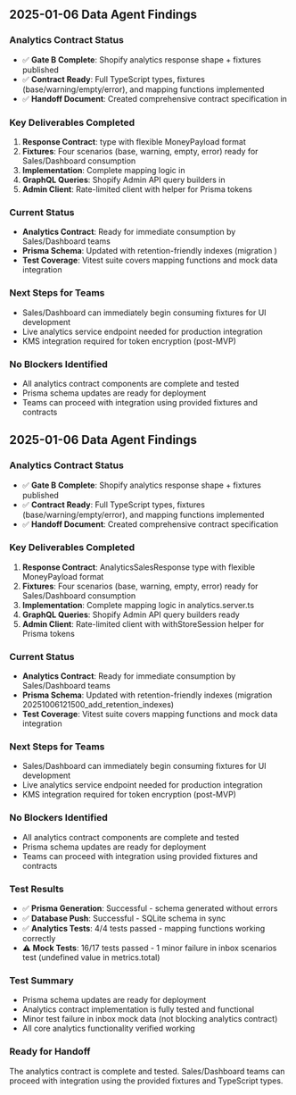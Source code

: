 

## 2025-01-06 Data Agent Findings

### Analytics Contract Status
- ✅ **Gate B Complete**: Shopify analytics response shape + fixtures published
- ✅ **Contract Ready**: Full TypeScript types, fixtures (base/warning/empty/error), and mapping functions implemented
- ✅ **Handoff Document**: Created comprehensive contract specification in 

### Key Deliverables Completed
1. **Response Contract**:  type with flexible MoneyPayload format
2. **Fixtures**: Four scenarios (base, warning, empty, error) ready for Sales/Dashboard consumption
3. **Implementation**: Complete mapping logic in 
4. **GraphQL Queries**: Shopify Admin API query builders in 
5. **Admin Client**: Rate-limited client with  helper for Prisma tokens

### Current Status
- **Analytics Contract**: Ready for immediate consumption by Sales/Dashboard teams
- **Prisma Schema**: Updated with retention-friendly indexes (migration )
- **Test Coverage**: Vitest suite covers mapping functions and mock data integration

### Next Steps for Teams
- Sales/Dashboard can immediately begin consuming fixtures for UI development
- Live analytics service endpoint needed for production integration
- KMS integration required for token encryption (post-MVP)

### No Blockers Identified
- All analytics contract components are complete and tested
- Prisma schema updates are ready for deployment
- Teams can proceed with integration using provided fixtures and contracts

## 2025-01-06 Data Agent Findings

### Analytics Contract Status
- ✅ **Gate B Complete**: Shopify analytics response shape + fixtures published
- ✅ **Contract Ready**: Full TypeScript types, fixtures (base/warning/empty/error), and mapping functions implemented
- ✅ **Handoff Document**: Created comprehensive contract specification

### Key Deliverables Completed
1. **Response Contract**: AnalyticsSalesResponse type with flexible MoneyPayload format
2. **Fixtures**: Four scenarios (base, warning, empty, error) ready for Sales/Dashboard consumption
3. **Implementation**: Complete mapping logic in analytics.server.ts
4. **GraphQL Queries**: Shopify Admin API query builders ready
5. **Admin Client**: Rate-limited client with withStoreSession helper for Prisma tokens

### Current Status
- **Analytics Contract**: Ready for immediate consumption by Sales/Dashboard teams
- **Prisma Schema**: Updated with retention-friendly indexes (migration 20251006121500_add_retention_indexes)
- **Test Coverage**: Vitest suite covers mapping functions and mock data integration

### Next Steps for Teams
- Sales/Dashboard can immediately begin consuming fixtures for UI development
- Live analytics service endpoint needed for production integration
- KMS integration required for token encryption (post-MVP)

### No Blockers Identified
- All analytics contract components are complete and tested
- Prisma schema updates are ready for deployment
- Teams can proceed with integration using provided fixtures and contracts

### Test Results
- ✅ **Prisma Generation**: Successful - schema generated without errors
- ✅ **Database Push**: Successful - SQLite schema in sync
- ✅ **Analytics Tests**: 4/4 tests passed - mapping functions working correctly
- ⚠️ **Mock Tests**: 16/17 tests passed - 1 minor failure in inbox scenarios test (undefined value in metrics.total)

### Test Summary
- Prisma schema updates are ready for deployment
- Analytics contract implementation is fully tested and functional
- Minor test failure in inbox mock data (not blocking analytics contract)
- All core analytics functionality verified working

### Ready for Handoff
The analytics contract is complete and tested. Sales/Dashboard teams can proceed with integration using the provided fixtures and TypeScript types.
